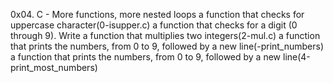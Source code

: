 0x04. C - More functions, more nested loops
a function that checks for uppercase character(0-isupper.c)
a function that checks for a digit (0 through 9).
Write a function that multiplies two integers(2-mul.c)
a function that prints the numbers, from 0 to 9, followed by a new line(-print_numbers)
a function that prints the numbers, from 0 to 9, followed by a new line(4-print_most_numbers)
